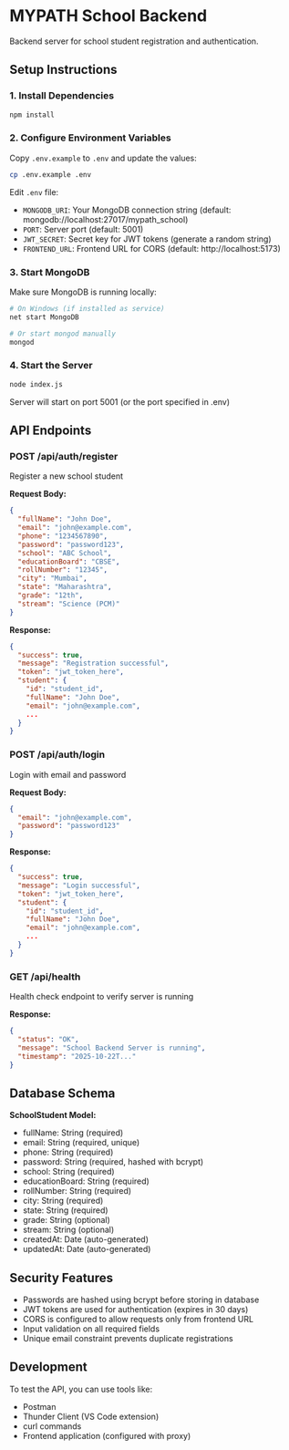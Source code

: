 # MYPATH School Backend

Backend server for school student registration and authentication.

## Setup Instructions

### 1. Install Dependencies
```bash
npm install
```

### 2. Configure Environment Variables
Copy `.env.example` to `.env` and update the values:
```bash
cp .env.example .env
```

Edit `.env` file:
- `MONGODB_URI`: Your MongoDB connection string (default: mongodb://localhost:27017/mypath_school)
- `PORT`: Server port (default: 5001)
- `JWT_SECRET`: Secret key for JWT tokens (generate a random string)
- `FRONTEND_URL`: Frontend URL for CORS (default: http://localhost:5173)

### 3. Start MongoDB
Make sure MongoDB is running locally:
```bash
# On Windows (if installed as service)
net start MongoDB

# Or start mongod manually
mongod
```

### 4. Start the Server
```bash
node index.js
```

Server will start on port 5001 (or the port specified in .env)

## API Endpoints

### POST /api/auth/register
Register a new school student

**Request Body:**
```json
{
  "fullName": "John Doe",
  "email": "john@example.com",
  "phone": "1234567890",
  "password": "password123",
  "school": "ABC School",
  "educationBoard": "CBSE",
  "rollNumber": "12345",
  "city": "Mumbai",
  "state": "Maharashtra",
  "grade": "12th",
  "stream": "Science (PCM)"
}
```

**Response:**
```json
{
  "success": true,
  "message": "Registration successful",
  "token": "jwt_token_here",
  "student": {
    "id": "student_id",
    "fullName": "John Doe",
    "email": "john@example.com",
    ...
  }
}
```

### POST /api/auth/login
Login with email and password

**Request Body:**
```json
{
  "email": "john@example.com",
  "password": "password123"
}
```

**Response:**
```json
{
  "success": true,
  "message": "Login successful",
  "token": "jwt_token_here",
  "student": {
    "id": "student_id",
    "fullName": "John Doe",
    "email": "john@example.com",
    ...
  }
}
```

### GET /api/health
Health check endpoint to verify server is running

**Response:**
```json
{
  "status": "OK",
  "message": "School Backend Server is running",
  "timestamp": "2025-10-22T..."
}
```

## Database Schema

**SchoolStudent Model:**
- fullName: String (required)
- email: String (required, unique)
- phone: String (required)
- password: String (required, hashed with bcrypt)
- school: String (required)
- educationBoard: String (required)
- rollNumber: String (required)
- city: String (required)
- state: String (required)
- grade: String (optional)
- stream: String (optional)
- createdAt: Date (auto-generated)
- updatedAt: Date (auto-generated)

## Security Features

- Passwords are hashed using bcrypt before storing in database
- JWT tokens are used for authentication (expires in 30 days)
- CORS is configured to allow requests only from frontend URL
- Input validation on all required fields
- Unique email constraint prevents duplicate registrations

## Development

To test the API, you can use tools like:
- Postman
- Thunder Client (VS Code extension)
- curl commands
- Frontend application (configured with proxy)
